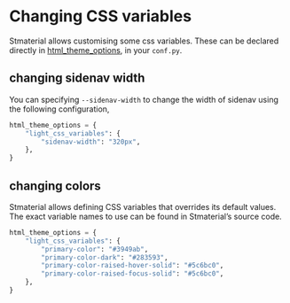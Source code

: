 # Changing CSS variables

Stmaterial allows customising some css variables. These can be declared directly in [html_theme_options](https://www.sphinx-doc.org/en/master/usage/configuration.html#confval-html_theme_options), in your `conf.py`.

## changing sidenav width

You can specifying `--sidenav-width` to change the width of sidenav using the following configuration,

```py
html_theme_options = {
    "light_css_variables": {
        "sidenav-width": "320px",
    },
}
```

## changing colors

Stmaterial allows defining CSS variables that overrides its default values. The exact variable names to use can be found in Stmaterial’s source code.

```py
html_theme_options = {
    "light_css_variables": {
        "primary-color": "#3949ab",
        "primary-color-dark": "#283593",
        "primary-color-raised-hover-solid": "#5c6bc0",
        "primary-color-raised-focus-solid": "#5c6bc0",
    },
}
```
